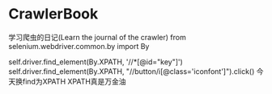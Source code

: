 # CrawlerBook
学习爬虫的日记(Learn the journal of the crawler)
from selenium.webdriver.common.by import By

self.driver.find_element(By.XPATH, '//*[@id="key"]')
self.driver.find_element(By.XPATH, "//button/i[@class='iconfont']").click()
今天换find为XPATH XPATH真是万金油
